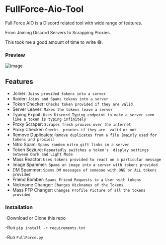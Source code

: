 # FullForce-Aio-Tool
Full Force AIO is a Discord related tool with wide range of features.

From Joining Discord Servers to Scrapping Proxies.

This took me a good amount of time to write 😅.

### Preview
![image](https://user-images.githubusercontent.com/48765068/156812945-d23af9a7-6b57-478c-8ab8-d4cc299e055f.png)

## Features
* Joiner:   `Joins provided tokens into a server`
* Raider:   `Joins and Spams tokens into a server`
* Token Checker: `Checks token provided if they are valid`
* Server Leaver: `Makes the tokens leave a server`
* Typing Expoit: `Uses Discord Typing endpoint to make a server seem like a token is typing infinitely`
* Proxy Scraper: `Scrapes fresh proxies over the internet`
* Proxy Checker: `Checks  proxies if they are  valid or not`
* Remove Duplicates: `Remove duplicates from a file (mainly used for tokens and proxies)`
* Nitro Spam: `Spams random nitro gift links in a server`
* Token Seziure: `Repeatedly switches a token's  display settings between Dark and Light Mode`
* Mass Reactor: `Uses tokens provided to react on a particular message`
* Image Spammer: `Spams an image into a server with tokens provided`
* DM Spammer: `Spams DM messages of someone with ONE or ALL tokens provided`
* Friend Bomber: `Spams Friend Requests to a User with tokens`
* Nickname Changer: `Changes Nicknames of the Tokens`
* Mass PFP Changer: `Changes Profile Picture of all the tokens provided`


### Installation

-Download or Clone this repo

-Run `pip install -r requirements.txt`

-Run `FullForce.py`

